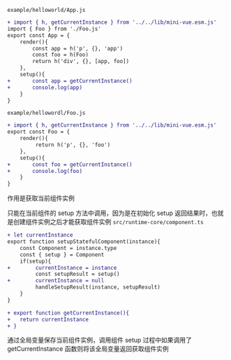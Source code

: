 
`example/helloworld/App.js`
```diff
+ import { h, getCurrentInstance } from '../../lib/mini-vue.esm.js'
import { Foo } from './Foo.js'
export const App = {
	render(){
		const app = h('p', {}, 'app')
		const foo = h(Foo)
		return h('div', {}, [app, foo])
	},
	setup(){
+		const app = getCurrentInstance() 
+		console.log(app) 
	}
}
```

`example/hellowordl/Foo.js`
```diff
+ import { h, getCurrentInstance } from '../../lib/mini-vue.esm.js'
export const Foo = {
	render(){
		 return h('p', {}, 'foo')
	},
	setup(){
+		const foo = getCurrentInstance() 
+		console.log(foo)
	}
}
```

作用是获取当前组件实例

只能在当前组件的 setup 方法中调用，因为是在初始化 setup 返回结果时，也就是创建组件实例之后才能获取组件实例
`src/runtime-core/component.ts`
```diff
+ let currentInstance
export function setupStatefulComponent(instance){
	const Component = instance.type
	const { setup } = Component		
	if(setup){
+		 currentInstance = instance
		 const setupResult = setup()
+		 currentInstance = null
		 handleSetupResult(instance, setupResult)
	}
}

+ export function getCurrentInstance(){
+	return currentInstance
+ }
```

通过全局变量保存当前组件实例，调用组件 setup 过程中如果调用了 getCurrentInstance 函数则将该全局变量返回获取组件实例